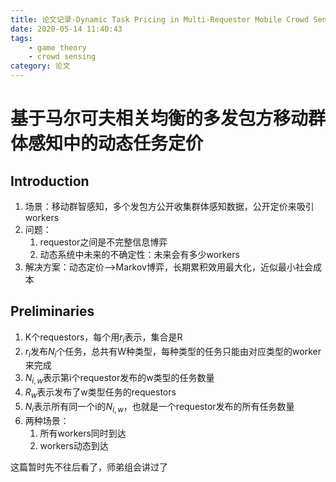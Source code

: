```yaml
---
title: 论文记录-Dynamic Task Pricing in Multi-Requester Mobile Crowd Sensing with Markov Correlated Equilibrium
date: 2020-05-14 11:40:43
tags: 
    - game theory
    - crowd sensing
category: 论文
---
```


# 基于马尔可夫相关均衡的多发包方移动群体感知中的动态任务定价

<!--more-->

## Introduction

1. 场景：移动群智感知，多个发包方公开收集群体感知数据，公开定价来吸引workers
2. 问题：
   1. requestor之间是不完整信息博弈
   2. 动态系统中未来的不确定性：未来会有多少workers
3. 解决方案：动态定价—>Markov博弈，长期累积效用最大化，近似最小社会成本

## Preliminaries

1. K个requestors，每个用$r_i$表示，集合是R
2. $r_i$发布$N_i$个任务，总共有W种类型，每种类型的任务只能由对应类型的worker来完成
3. $N_{i,w}$表示第i个requestor发布的w类型的任务数量
4. $R_w$表示发布了w类型任务的requestors
5. $N_i$表示所有同一个i的$N_{i,w}$，也就是一个requestor发布的所有任务数量
6. 两种场景：
   1. 所有workers同时到达
   2. workers动态到达

这篇暂时先不往后看了，师弟组会讲过了